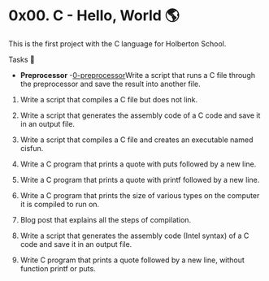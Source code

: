 # 0x00. C - Hello, World :earth_americas:
This is the first project with the C language for Holberton School.

Tasks :scroll:
- **Preprocessor**
  -[0-preprocessor](https://github.com/ChrissLind/holbertonschool-low_level_programming/blob/main/0x00-hello_world/0-preprocessor)Write a script that runs a C file through the preprocessor and save the result into another file.

1. Write a script that compiles a C file but does not link.

2. Write a script that generates the assembly code of a C code and save it in an output file.

3. Write a script that compiles a C file and creates an executable named cisfun.

4. Write a C program that prints a quote with puts followed by a new line.

5. Write a C program that prints a quote with printf followed by a new line.

6. Write a C program that prints the size of various types on the computer it is compiled to run on.

7. Blog post that explains all the steps of compilation.

8. Write a script that generates the assembly code (Intel syntax) of a C code and save it in an output file.

9. Write C program that prints a quote followed by a new line, without function printf or puts.
